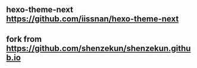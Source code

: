 ##   hexo-theme-next   https://github.com/iissnan/hexo-theme-next

##   fork from https://github.com/shenzekun/shenzekun.github.io
